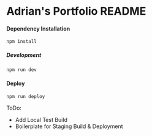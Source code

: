 # Adrian's Portfolio README

#### Dependency Installation
```
npm install
```

##### Development 
```
npm run dev
```
#### Deploy
```
npm run deploy
```

ToDo:
  - Add Local Test Build
  - Boilerplate for Staging Build & Deployment
